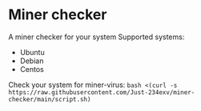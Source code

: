 # Miner checker
A miner checker for your system
Supported systems:
 + Ubuntu
 + Debian
 + Centos

Check your system for miner-virus:
``bash <(curl -s https://raw.githubusercontent.com/Just-234exv/miner-checker/main/script.sh)``

